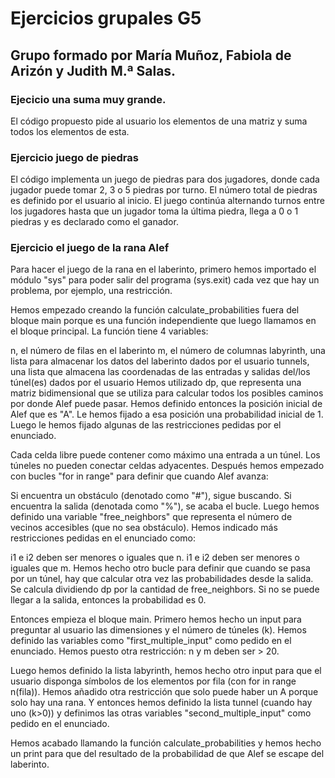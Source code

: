 # Ejercicios grupales G5
## Grupo formado por María Muñoz, Fabiola de Arizón y Judith M.ª Salas.

### Ejecicio una suma muy grande.
El código propuesto pide al usuario los elementos de una matriz y suma todos los elementos de esta.

### Ejercicio juego de piedras

El código implementa un juego de piedras para dos jugadores, donde cada jugador puede tomar 2, 3 o 5 piedras por turno. El número total de piedras es definido por el usuario al inicio. El juego continúa alternando turnos entre los jugadores hasta que un jugador toma la última piedra, llega a 0 o 1 piedras y es declarado como el ganador.


### Ejercicio el juego de la rana Alef

Para hacer el juego de la rana en el laberinto, primero hemos importado el módulo "sys" para poder salir del programa (sys.exit) cada vez que hay un problema, por ejemplo, una restricción.

Hemos empezado creando la función calculate_probabilities fuera del bloque main porque es una función independiente que luego llamamos en el bloque principal. La función tiene 4 variables:

n, el número de filas en el laberinto
m, el número de columnas
labyrinth, una lista para almacenar los datos del laberinto dados por el usuario
tunnels, una lista que almacena las coordenadas de las entradas y salidas del/los túnel(es) dados por el usuario
Hemos utilizado dp, que representa una matriz bidimensional que se utiliza para calcular todos los posibles caminos por donde Alef puede pasar. Hemos definido entonces la posición inicial de Alef que es "A". Le hemos fijado a esa posición una probabilidad inicial de 1. Luego le hemos fijado algunas de las restricciones pedidas por el enunciado.

Cada celda libre puede contener como máximo una entrada a un túnel.
Los túneles no pueden conectar celdas adyacentes.
Después hemos empezado con bucles "for in range" para definir que cuando Alef avanza:

Si encuentra un obstáculo (denotado como "#"), sigue buscando.
Si encuentra la salida (denotada como "%"), se acaba el bucle.
Luego hemos definido una variable "free_neighbors" que representa el número de vecinos accesibles (que no sea obstáculo). Hemos indicado más restricciones pedidas en el enunciado como:

i1 e i2 deben ser menores o iguales que n.
i1 e i2 deben ser menores o iguales que m.
Hemos hecho otro bucle para definir que cuando se pasa por un túnel, hay que calcular otra vez las probabilidades desde la salida. Se calcula dividiendo dp por la cantidad de free_neighbors. Si no se puede llegar a la salida, entonces la probabilidad es 0.

Entonces empieza el bloque main. Primero hemos hecho un input para preguntar al usuario las dimensiones y el número de túneles (k). Hemos definido las variables como "first_multiple_input" como pedido en el enunciado. Hemos puesto otra restricción: n y m deben ser > 20.

Luego hemos definido la lista labyrinth, hemos hecho otro input para que el usuario disponga símbolos de los elementos por fila (con for in range n(fila)). Hemos añadido otra restricción que solo puede haber un A porque solo hay una rana. Y entonces hemos definido la lista tunnel (cuando hay uno (k>0)) y definimos las otras variables "second_multiple_input" como pedido en el enunciado.

Hemos acabado llamando la función calculate_probabilities y hemos hecho un print para que del resultado de la probabilidad de que Alef se escape del laberinto.
